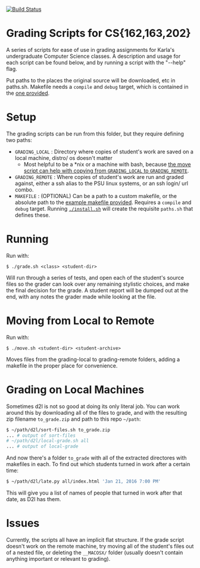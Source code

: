 [![Build Status](https://travis-ci.org/benjspriggs/grading.svg?branch=add-bats)](https://travis-ci.org/benjspriggs/grading)
# Grading Scripts for CS{162,163,202}
A series of scripts for ease of use in grading assignments for Karla's undergraduate Computer Science classes.
A description and usage for each script can be found below, and by running a script with the "--help" flag.

Put paths to the places the original source will be downloaded, etc in paths.sh. Makefile needs a ``compile`` and ``debug`` target, which is contained in the [one provided](makefile.example).

# Setup
The grading scripts can be run from this folder, but they require defining two paths:
 - `GRADING_LOCAL`  : Directory where copies of student's work are saved on a local machine, distro/ os doesn't matter 
   * Most helpful to be a \*nix or a machine with bash, because [the move script can help with copying from `GRADING_LOCAL` to `GRADING_REMOTE`](move.sh).
 - `GRADING_REMOTE` : Where copies of student's work are run and graded against, either a ssh alias to the PSU linux systems, or an ssh login/ url combo.
 - `MAKEFILE` : (OPTIONAL) Can be a path to a custom makefile, or the absolute path to the [example makefile provided](makefile.example). Requires a `compile` and `debug` target.
Running [`./install.sh`](install.sh) will create the requisite `paths.sh` that defines these.

# Running
Run with:
```
$ ./grade.sh <class> <student-dir>
```
Will run through a series of tests, and open each of the student's source files so the grader can look over any remaining stylistic choices, and make the final decision for the grade.
A student report will be dumped out at the end, with any notes the grader made while looking at the file.

# Moving from Local to Remote
Run with:
```
$ ./move.sh <student-dir> <student-archive>
```
Moves files from the grading-local to grading-remote folders, adding a makefile in the proper place for convenience.

# Grading on Local Machines
Sometimes d2l is not so good at doing its only literal job.
You can work around this by downloading all of the files to grade,
and with the resulting zip filename `to_grade.zip` and path to this repo `~/path`:
```bash
$ ~/path/d2l/sort-files.sh to_grade.zip
... # output of sort-files
# ~/path/d2l/local-grade.sh all
... # output of local-grade
```
And now there's a folder `to_grade` with all of the extracted directores with makefiles in each. To find out which students turned in work after a certain time:
```bash
$ ~/path/d2l/late.py all/index.html 'Jan 21, 2016 7:00 PM'
```
This will give you a list of names of people that turned in work after that date, as D2l has them.
# Issues
Currently, the scripts all have an implicit flat structure. If the grade script doesn't work on the remote machine, try moving all of the student's files out of a nested file, or deleting the `__MACOSX/` folder (usually doesn't contain anything important or relevant to grading).
